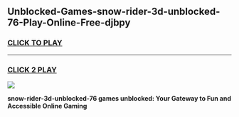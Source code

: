
## Unblocked-Games-snow-rider-3d-unblocked-76-Play-Online-Free-djbpy
<h3>
<a href="https://premium76.site?title=snow-rider-3d-unblocked-76&ref=26A">CLICK TO PLAY</a></h3>
<hr>

<h3>
<a href="https://premium76.site?title=snow-rider-3d-unblocked-76&ref=26A">CLICK 2 PLAY</a>
  
</h3>

<a href="https://premium76.site?title=snow-rider-3d-unblocked-76&ref=26A"><img src="https://clearcache.store/games.png"></a>


**snow-rider-3d-unblocked-76 games unblocked: Your Gateway to Fun and Accessible Online Gaming**
